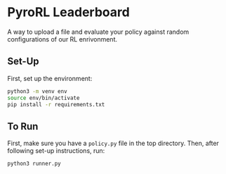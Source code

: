 # PyroRL Leaderboard

A way to upload a file and evaluate your policy against random configurations of our RL enrivonment.

## Set-Up

First, set up the environment:

```bash
python3 -m venv env
source env/bin/activate
pip install -r requirements.txt
```

## To Run

First, make sure you have a `policy.py` file in the top directory. Then, after following set-up instructions, run:

```bash
python3 runner.py
```
